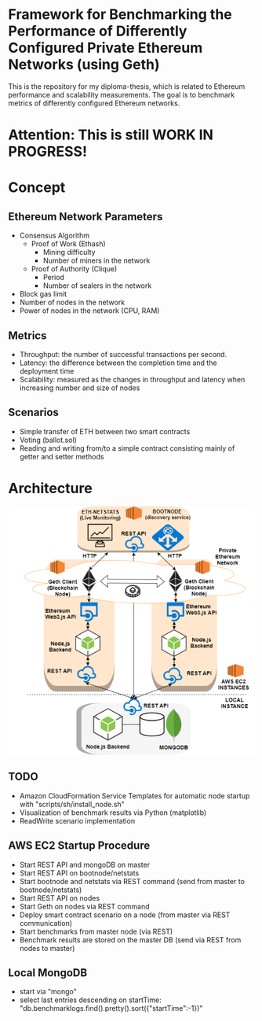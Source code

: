 
# Framework for Benchmarking the Performance of Differently Configured Private Ethereum Networks (using Geth)

This is the repository for my diploma-thesis, which is related to Ethereum performance and scalability measurements.
The goal is to benchmark metrics of differently configured Ethereum networks.

# Attention: This is still WORK IN PROGRESS!

# Concept

## Ethereum Network Parameters
- Consensus Algorithm
    - Proof of Work (Ethash)
        - Mining difficulty
        - Number of miners in the network
    - Proof of Authority (Clique)
        - Period
        - Number of sealers in the network    
- Block gas limit
- Number of nodes in the network
- Power of nodes in the network (CPU, RAM) 

## Metrics
- Throughput: the number of successful transactions per second.
- Latency: the difference between the completion time and the deployment time
- Scalability: measured as the changes in throughput and latency when increasing number and size of nodes

## Scenarios
- Simple transfer of ETH between two smart contracts
- Voting (ballot.sol)
- Reading and writing from/to a simple contract consisting mainly of getter and setter methods

# Architecture

![Architecture](architecture_overview.png)

## TODO
- Amazon CloudFormation Service Templates for automatic node startup with "scripts/sh/install_node.sh"
- Visualization of benchmark results via Python (matplotlib)
- ReadWrite scenario implementation

## AWS EC2 Startup Procedure

- Start REST API and mongoDB on master
- Start REST API on bootnode/netstats
- Start bootnode and netstats via REST command (send from master to bootnode/netstats)
- Start REST API on nodes
- Start Geth on nodes via REST command
- Deploy smart contract scenario on a node (from master via REST communication)
- Start benchmarks from master node (via REST)
- Benchmark results are stored on the master DB (send via REST from nodes to master)

## Local MongoDB
- start via "mongo" 
- select last entries descending on startTime: "db.benchmarklogs.find().pretty().sort({"startTime":-1})"